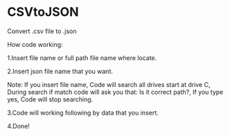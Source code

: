 # CSVtoJSON
Convert .csv file to .json


How code working:

1.Insert file name or full path file name where locate.

2.Insert json file name that you want.

Note: If you insert file name, Code will search all drives start at drive C, During search if match code will ask you that: Is it correct path?, If you type yes, Code will stop searching.

3.Code will working following by data that you insert.

4.Done!
